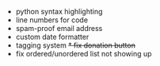 * python syntax highlighting
* line numbers for code
* spam-proof email address
* custom date formatter
* tagging system
~~* fix donation button~~
* fix ordered/unordered list not showing up